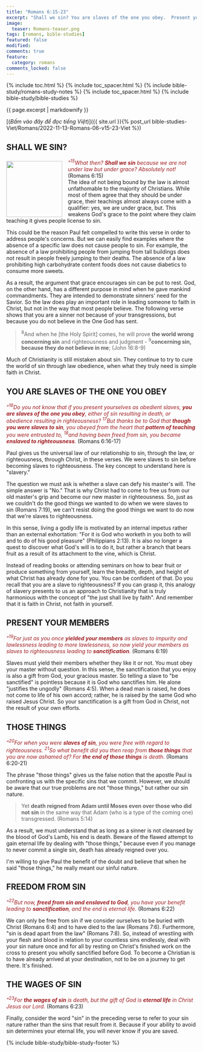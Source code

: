 ```yaml
---
title: "Romans 6:15-23"
excerpt: "Shall we sin? You are slaves of the one you obey.  Present your members. Those things. Freedom from sin. The wages of sin."
image:
  teaser: Romans-teaser.png
tags: [romans, bible-studies]
featured: false
modified:
comments: true
feature:
  category: romans
comments_locked: false
---
```


{% include toc.html %}
{% include toc_spacer.html %}
{% include bible-study/romans-study-notes %}
{% include toc_spacer.html %}
{% include bible-study/bible-studies %}

{{ page.excerpt | markdownify }}

[(<em>Bấm vào đây để đọc tiếng Việt</em>)]({{ site.url }}{% post_url bible-studies-Viet/Romans/2022-11-13-Romans-06-v15-23-Viet %})

## SHALL WE SIN?
<div>
<p>
<img alt src="http://vacsf.org/assets/images/Romans-teaser.png" style="border: 0px none; margin: 7px 15px 0px 0px; max-width: 100%; height: 148px; padding: 0px; float: left;">
    <span style="color: rgb(159, 29, 33);"><i>"<sup>15</sup>What then? <strong>Shall we sin</strong> because we are not under law but under grace? Absolutely not!</i></span> (Romans 6:15)<br />The idea of not being bound by the law is almost unfathomable to the majority of Christians. While most of them agree that they should be under grace, their teachings almost always come with a qualifier: yes, we are under grace, but. This weakens God's grace to the point where they claim teaching it gives people license to sin.</p>
</div>

This could be the reason Paul felt compelled to write this verse in order to address people's concerns. But we can easily find examples where the absence of a specific law does not cause people to sin. For example, the absence of a law prohibiting people from jumping from tall buildings does not result in people freely jumping to their deaths. The absence of a law prohibiting high carbohydrate content foods does not cause diabetics to consume more sweets.

As a result, the argument that grace encourages sin can be put to rest. God, on the other hand, has a different purpose in mind when he gave mankind commandments. They are intended to demonstrate sinners' need for the Savior. So the law does play an important role in leading someone to faith in Christ, but not in the way that most people believe. The following verse shows that you are a sinner not because of your transgressions, but because you do not believe in the One God has sent.

> <sup>8</sup>And when he [the Holy Spirit] comes, he will prove <strong>the world wrong concerning sin</strong> and righteousness and judgment - <sup>9</sup><strong>concerning sin, because they do not believe in me</strong>; (John 16:8-9)

Much of Christianity is still mistaken about sin. They continue to try to cure the world of sin through law obedience, when what they truly need is simple faith in Christ.

## YOU ARE SLAVES OF THE ONE YOU OBEY

<span style="color: rgb(159, 29, 33);">
<i>"<sup>16</sup>Do you not know that if you present yourselves as obedient slaves, <strong>you are slaves of the one you obey</strong>, either of sin resulting in death, or obedience resulting in righteousness? <sup>17</sup>But thanks be to God that <strong>though you were slaves to sin</strong>, you obeyed from the heart that <strong>pattern of teaching</strong> you were entrusted to, <sup>18</sup>and having been freed from sin, you became <strong>enslaved to righteousness</strong>.</i></span> (Romans 6:16-17)

Paul gives us the universal law of our relationship to sin, through the law, or righteousness, through Christ, in these verses. We were slaves to sin before becoming slaves to righteousness. The key concept to understand here is "slavery."

The question we must ask is whether a slave can defy his master's will. The simple answer is "No." That is why Christ had to come to free us from our old master's grip and become our new master in righteousness. So, just as we couldn't do the good things we wanted to do when we were slaves to sin (Romans 7:19), we can't resist doing the good things we want to do now that we're slaves to righteousness.

In this sense, living a godly life is motivated by an internal impetus rather than an external exhortation: "For it is God who worketh in you both to will and to do of his good pleasure" (Philippians 2:13). It is also no longer a quest to discover what God's will is to do it, but rather a branch that bears fruit as a result of its attachment to the vine, which is Christ.

Instead of reading books or attending seminars on how to bear fruit or produce something from yourself, learn the breadth, depth, and height of what Christ has already done for you. You can be confident of that. Do you recall that you are a slave to righteousness? If you can grasp it, this analogy of slavery presents to us an approach to Christianity that is truly harmonious with the concept of "the just shall live by faith". And remember that it is faith in Christ, not faith in yourself.

## PRESENT YOUR MEMBERS

<span style="color: rgb(159, 29, 33);">
<i>"<sup>19</sup>For just as you once <strong>yielded your members</strong> as slaves to impurity and lawlessness leading to more lawlessness, so now yield your members as slaves to righteousness leading to <strong>sanctification</strong>.</i></span> (Romans 6:19)

Slaves must yield their members whether they like it or not. You must obey your master without question. In this sense, the sanctification that you enjoy is also a gift from God, your gracious master. So telling a slave to "be sanctified" is pointless because it is God who sanctifies him. He alone "justifies the ungodly" (Romans 4:5). When a dead man is raised, he does not come to life of his own accord; rather, he is raised by the same God who raised Jesus Christ. So your sanctification is a gift from God in Christ, not the result of your own efforts.

## THOSE THINGS

<span style="color: rgb(159, 29, 33);">
<i>"<sup>20</sup>For when you were <strong>slaves of sin</strong>, you were free with regard to righteousness. <sup>21</sup>So what benefit did you then reap from <strong>those things</strong> that you are now ashamed of? For <strong>the end of those things</strong> is death.</i></span> (Romans 6:20-21)

The phrase "those things" gives us the false notion that the apostle Paul is confronting us with the specific sins that we commit. However, we should be aware that our true problems are not "those things," but rather our sin nature.

> Yet <strong>death reigned from Adam until Moses even over those who did not sin</strong> in the same way that Adam (who is a type of the coming one) transgressed. (Romans 5:14)

As a result, we must understand that as long as a sinner is not cleansed by the blood of God's Lamb, his end is death. Beware of the flawed attempt to gain eternal life by dealing with "those things," because even if you manage to never commit a single sin, death has already reigned over you.

I'm willing to give Paul the benefit of the doubt and believe that when he said "those things," he really meant our sinful nature.

## FREEDOM FROM SIN

<span style="color: rgb(159, 29, 33);">
<i>"<sup>22</sup>But now, <strong>freed from sin and enslaved to God</strong>, you have your benefit leading to <strong>sanctification</strong>, and the end is eternal life.</i></span> (Romans 6:22)

We can only be free from sin if we consider ourselves to be buried with Christ (Romans 6:4) and to have died to the law (Romans 7:6). Furthermore, "sin is dead apart from the law" (Romans 7:8). So, instead of wrestling with your flesh and blood in relation to your countless sins endlessly, deal with your sin nature once and for all by resting on Christ's finished work on the cross to present you wholly sanctified before God. To become a Christian is to have already arrived at your destination, not to be on a journey to get there. It's finished.

## THE WAGES OF SIN

<span style="color: rgb(159, 29, 33);">
<i>"<sup>23</sup>For <strong>the wages of sin</strong> is death, but the gift of God is <strong>eternal life</strong> in Christ Jesus our Lord.</i></span> (Romans 6:23)

Finally, consider the word "sin" in the preceding verse to refer to your sin nature rather than the sins that result from it. Because if your ability to avoid sin determines your eternal life, you will never know if you are saved.


{% include bible-study/bible-study-footer %}

